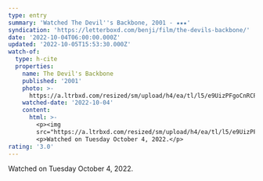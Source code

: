 ```yaml
---
type: entry
summary: 'Watched The Devil''s Backbone, 2001 - ★★★'
syndication: 'https://letterboxd.com/benji/film/the-devils-backbone/'
date: '2022-10-04T06:00:00.000Z'
updated: '2022-10-05T15:53:30.000Z'
watch-of:
  type: h-cite
  properties:
    name: The Devil's Backbone
    published: '2001'
    photo: >-
      https://a.ltrbxd.com/resized/sm/upload/h4/ea/tl/l5/e9UizPFgoCnRCPtR0tyg2JNXY6A-0-600-0-900-crop.jpg?v=24af090ca9
    watched-date: '2022-10-04'
    content:
      html: >-
        <p><img
        src="https://a.ltrbxd.com/resized/sm/upload/h4/ea/tl/l5/e9UizPFgoCnRCPtR0tyg2JNXY6A-0-600-0-900-crop.jpg?v=24af090ca9"/></p>
        <p>Watched on Tuesday October 4, 2022.</p>
rating: '3.0'
---
```

Watched on Tuesday October 4, 2022.
